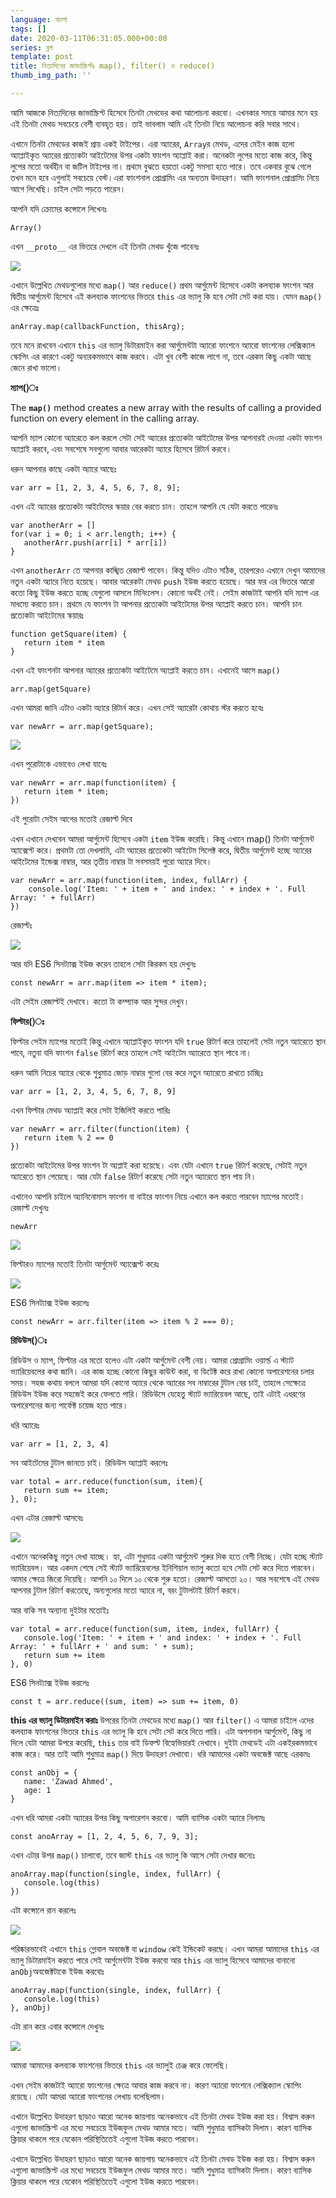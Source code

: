 ```yaml
---
language: বাংলা
tags: []
date: 2020-03-11T06:31:05.000+00:00
series: ব্লগ
template: post
title: নিত্যদিনের জাভাস্ক্রিপ্টঃ map(), filter() ও reduce()
thumb_img_path: ''

---
```

আমি আজকে নিত্যদিনের জাভাস্ক্রিপ্ট হিসেবে তিনটা মেথডের কথা আলোচনা করবো। এখনকার সময়ে আমার মনে হয় এই তিনটা মেথড সবচেয়ে বেশী ব্যবহৃত হয়। তাই ভাবলাম আমি এই তিনটা নিয়ে আলোচনা করি সবার সাথে।

এখানে তিনটা মেথডের কাজই প্রায় একই টাইপের। এরা অ্যারের, `Array`র মেথড, এদের মেইন কাজ হলো অ্যাপ্লাইকৃত অ্যারের প্রত্যেকটা আইটেমের উপর একটা ফাংশন অ্যাপ্লাই করা। অনেকটা লুপের মতো কাজ করে, কিন্তু লুপের মতো অর্থহীন বা জটিল টাইপের না। প্রথমে বুঝতে হয়তো একটু সমস্যা হতে পারে। তবে একবার বুঝে গেলে তখন মনে হবে এগুলাই সবচেয়ে বেস্ট।এরা ফাংশনাল প্রোগ্রামিং এর অন্যতম উদাহরণ। আমি ফাংশনাল প্রোগ্রামিং নিয়ে আগে লিখেছি। চাইল সেটা পড়তে পারেন।

আপনি যদি ক্রোমের কন্সোলে লিখেনঃ

    Array()

এখন `__proto__` এর ভিতরে দেখলে এই তিনটা মেথড খুঁজে পাবেনঃ

![](https://cdn-images-1.medium.com/max/800/1*g0kcDmZrfD2vjLFoOdU7sQ.jpeg)

এখানে উল্লেখিত মেথডগুলোর মধ্যে `map()` আর `reduce()` প্রথম আর্গুমেন্ট হিসেবে একটা কলব্যাক ফাংশন আর দ্বিতীয় আর্গুমেন্ট হিসেবে এই কলব্যাক ফাংশনের ভিতরে `this` এর ভ্যালু কি হবে সেটা সেট করা যায়। যেমন `map()` এর ক্ষেত্রেঃ

    anArray.map(callbackFunction, thisArg);

তবে মনে রাখবেন এখানে `this` এর ভ্যালু ডিটারমাইন করা আর্গুমেন্টটা অ্যারো ফাংশনে অ্যারো ফাংশনের লেক্সিক্যাল স্কোপিং এর কারণে একটু অন্যরকমভাবে কাজ করবে। এটা খুব বেশী কাজে লাগে না, তবে এরকম কিছু একটা আছে জেনে রাখা ভালো।

**ম্যাপ()ঃ**

The **`map()`** method creates a new array with the results of calling a provided function on every element in the calling array.

আপনি ম্যাপ কোনো অ্যারেতে কল করলে সেটা সেই অ্যারের প্রত্যেকটা আইটেমের উপর আপনারই দেওয়া একটা ফাংশন অ্যাপ্লাই করবে, এবং সবশেষে সবগুলো আবার আরেকটা অ্যারে হিসেবে রিটার্ন করবে।

ধরুন আপনার কাছে একটা অ্যারে আছেঃ

    var arr = [1, 2, 3, 4, 5, 6, 7, 8, 9];

এখন এই অ্যারের প্রত্যেকটা আইটেমের স্কয়ার বের করতে চান। তাহলে আপনি যে যেটা করতে পারেনঃ

    var anotherArr = []
    for(var i = 0; i < arr.length; i++) {
       anotherArr.push(arr[i] * arr[i])
    }

এখন `anotherArr` তে আপনার কাঙ্খিত রেজাল্ট পাবেন। কিন্তু যদিও এটাও সঠিক, তারপরেও এখানে দেখুন আমাদের নতুন একটা অ্যারে নিতে হয়েছে। আবার আরেকটা মেথড `push` ইউজ করতে হয়েছে। আর ফর এর ভিতরে আরো কতো কিছু ইউজ করতে হচ্ছে যেগুলো আসলে মিনিংলেস। কোনো অর্থই নেই। সেইম কাজটাই আপনি যদি ম্যাপ এর মাধম্যে করতে চান। প্রথমে যে ফাংশন টা আপনার প্রত্যেকটা আইটেমের উপর অ্যাপ্লাই করতে চান। আপনি চান প্রত্যেকটা আইটেমের স্কয়ারঃ

    function getSquare(item) {
       return item * item
    }

এখন এই ফাংশনটা আপনার অ্যারের প্রত্যেকটা আইটেমে অ্যাপ্লাই করতে চান। এখানেই আসে `map()`

    arr.map(getSquare)

এখন আমরা জানি এটাও একটা অ্যারে রিটার্ন করে। এখন সেই অ্যারেটা কোথায় স্টর করতে হবেঃ

    var newArr = arr.map(getSquare);

![](https://cdn-images-1.medium.com/max/800/1*0_RXsAh6AxWwl0OhgxSnGA.png)

এখন পুরোটাকে এভাবেও লেখা যাবেঃ

    var newArr = arr.map(function(item) {
       return item * item;
    })

এই পুরোটা সেইম আগের মতোই রেজাল্ট দিবে

এখন এখানে দেখবেন আমরা আর্গুমেন্ট হিসেবে একটা `item` ইউজ করেছি। কিন্তু এখানে map() তিনটা আর্গুমেন্ট অ্যাক্সেপ্ট করে। প্রথমটা তো দেখলামি, এটা অ্যারের প্রত্যেকটা আইটেম সিলেক্ট করে, দ্বিতীয় আর্গুমেন্ট হচ্ছে অ্যারের আইটেমের ইন্ডেক্স নাম্বার, আর তৃতীয় নাম্বার টা সবসময়ই পুরো অ্যারে দিবে।

    var newArr = arr.map(function(item, index, fullArr) {
        console.log('Item: ' + item + ' and index: ' + index + '. Full Array: ' + fullArr)
    })

রেজাল্টঃ

![](https://cdn-images-1.medium.com/max/800/1*OdADtk6_AWe_gIzOe_iJBQ.png)

আর যদি ES6 সিনট্যাক্স ইউজ করেন তাহলে সেটা কিরকম হয় দেখুনঃ

    const newArr = arr.map(item => item * item);

এটা সেইম রেজাল্টই দেখাবে। কতো টা কম্প্যাক আর সুন্দর দেখুন।

**ফিল্টার()ঃ**

ফিল্টার সেইম ম্যাপের মতোই কিন্তু এখানে অ্যাপ্লাইকৃত ফাংশন যদি `true` রিটার্ণ করে তাহলেই সেটা নতুন অ্যারেতে স্থান পাবে, নতুবা যদি ফাংশন `false` রিটার্ণ করে তাহলে সেই আইটেম অ্যারেতে স্থান পাবে না।

ধরুন আমি নিচের অ্যারে থেকে শুধুমাত্র জোড় নাম্বার গুলো বের করে নতুন অ্যারেতে রাখতে চাচ্ছিঃ

    var arr = [1, 2, 3, 4, 5, 6, 7, 8, 9]

এখন ফিল্টার মেথড অ্যাপ্লাই করে সেটা ইজিলিই করতে পারিঃ

    var newArr = arr.filter(function(item) {
       return item % 2 == 0
    })

প্রত্যেকটা আইটেমের উপর ফাংশন টা অ্যপ্লাই করা হয়েছে। এবং যেটা এখানে `true` রিটার্ণ করেছে, সেটাই নতুন অ্যারেতে স্থান পেয়েছে। আর যেটা `false` রিটার্ণ করেছে সেটা নতুন অ্যারেতে স্থান পায় নি।

এখানেও আপনি চাইলে অ্যানিনোমাস ফাংশন বা বাইরে ফাংশন নিয়ে এখানে কল করতে পারবেন ম্যাপের মতোই। রেজাল্ট দেখুনঃ

    newArr

![](https://cdn-images-1.medium.com/max/800/1*4I90yUfl7em9vV8CcnD4PA.png)

ফিল্টারও ম্যাপের মতোই তিনটা আর্গুমেন্ট অ্যাক্সেপ্ট করেঃ

![](https://cdn-images-1.medium.com/max/800/1*URueAnHvZ2Mgg8AjUtwxwg.png)

ES6 সিনট্যাক্স ইউজ করলেঃ

    const newArr = arr.filter(item => item % 2 === 0);

**রিডিউস()ঃ**

রিডিউস ও ম্যাপ, ফিল্টার এর মতো হলেও এটা একটা আর্গুমেন্ট বেশী নেয়। আমরা প্রোগ্রামিং ওয়ার্ল্ড এ স্ট্যাট ভ্যারিয়েবলের কথা জানি। এর কাজ হচ্ছে কোনো কিছুর কাউন্ট করা, বা ডিটেক্ট করে রাখা কোনো অপারেশনের চলার সময়। সহজ কথায় বললে আমরা যদি কোনো অ্যারে থেকে অ্যারের সব নাম্বারের টুটাল বের চাই, তাহলে সেক্ষেত্রে রিডিউস ইউজ করে সহজেই করে ফেলতে পারি। রিডিউসে যেহেতু স্ট্যাট ভ্যারিয়েবল আছে, তাই এটাই এধরণের অপারেশনের জন্য পার্ফেক্ট চয়েজ হতে পারে।

ধরি অ্যারেঃ

    var arr = [1, 2, 3, 4]

সব আইটেমের টুটাল জানতে চাই। রিডিউস অ্যাপ্লাই করলেঃ

    var total = arr.reduce(function(sum, item){
       return sum += item;
    }, 0);

এখন এটার রেজাল্ট আসবেঃ

![](https://cdn-images-1.medium.com/max/800/1*JjKxckPhFovaqgBS6zQvqg.png)

এখানে অনেককিছু নতুন দেখা যাচ্ছে। হ্যা, এটা শুধুমাত্র একটা আর্গুমেন্ট শুরুর দিক হতে বেশী নিচ্ছে। যেটা হচ্ছে স্ট্যাট ভ্যারিয়েবল। আর একদম শেষে সেই স্ট্যাট ভ্যারিয়েবলের ইনিশিয়াল ভ্যালু কতো হবে সেটা সেট করে দিতে পারবেন। আমার ক্ষেত্রে জিরো দিয়েছি। আপনি ১০ দিলে ১০ থেকে শুরু হতো। রেজাল্ট আসতো ২০। আর সবশেষে এই মেথড আপনার টুটাল রিটার্ণ করতেছে, অন্যগুলোর মতো অ্যারে না, বরং টুটালটাই রিটার্ণ করবে।

আর বাকি সব অন্যান্য দুইটার মতোইঃ

    var total = arr.reduce(function(sum, item, index, fullArr) {
       console.log('Item: ' + item + ' and index: ' + index + '. Full Array: ' + fullArr + ' and sum: ' + sum);
       return sum += item
    }, 0)

ES6 সিনট্যাক্স ইউজ করলেঃ

    const t = arr.reduce((sum, item) => sum += item, 0)

**this এর ভ্যালু ডিটারমাইন করাঃ** উপরের তিনটা মেথডের মধ্যে `map()` আর `filter()` এ আমরা চাইলে এদের কলব্যাক ফাংশনের ভিতরে `this` এর ভ্যালু কি হবে সেটা সেট করে দিতে পারি। এটা অপশনাল আর্গুমেন্ট, কিছু না দিলে যেটা আমরা উপরে করেছি, `this` তার বাই ডিফল্ট বিহ্যেভিয়ারই দেখাবে। দুইটা মেথডেই এটা একইরকমভাবে কাজ করে। আর তাই আমি শুধুমাত্র `map()` দিয়ে উদাহরণ দেখাবো। ধরি আমাদের একটা অবজেক্ট আছে এরকমঃ

    const anObj = {
       name: 'Zawad Ahmed',
       age: 1
    }

এখন ধরি আমরা একটা অ্যারের উপর কিছু অপারেশন করবো। আমি ব্যাসিক একটা অ্যারে নিলামঃ

    const anoArray = [1, 2, 4, 5, 6, 7, 9, 3];

এখন এটার উপর `map()` চালাবো, তবে জাস্ট `this` এর ভ্যালু কি আসে সেটা দেখার জন্যেঃ

    anoArray.map(function(single, index, fullArr) {
       console.log(this)
    })

এটা কন্সোলে রান করলেঃ

![](https://cdn-images-1.medium.com/max/880/1*eEv2ljCZ8qYhGfdArpN4wg.png)

পরিষ্কারভাবেই এখানে `this` গ্লোবাল অবজেক্ট বা `window` কেই ইন্ডিকেট করছে। এখন আমরা আমাদের `this` এর ভ্যালু ডিটারমাইন করতে পারে সেই আর্গুমেন্টটা ইউজ করবো আর `this` এর ভ্যালু হিসেবে আমাদের বানানো `anObj`অবজেক্টটাকে ইউজ করবোঃ

    anoArray.map(function(single, index, fullArr) {
       console.log(this)
    }, anObj)

এটা রান করে এবার কন্সোলে দেখুনঃ

![](https://cdn-images-1.medium.com/max/880/1*mfoubB4__Hn8INOT-k1yjg.png)

আমরা আমাদের কলব্যাক ফাংশনের ভিতরে `this` এর ভ্যালুই চেঞ্জ করে ফেলেছি।

এখন সেইম কাজটাই অ্যারো ফাংশনের ক্ষেত্রে আবার কাজ করবে না। কারণ অ্যারো ফাংশনে লেক্সিক্যাল স্কোপিং রয়েছে। যেটা আমরা অ্যারো ফাংশনের লেখায় বলেছিলাম।

এখানে উল্লেখিত উদাহরণ ছাড়াও আরো অনেক জায়গায় অনেকভাবে এই তিনটা মেথড ইউজ করা হয়। বিশ্বাস করুন এগুলো জাভাস্ক্রিপ্ট এর মধ্যে সবচেয়ে ইউজফুল মেথড আমার মতে। আমি শুধুমাত্র ব্যাসিকটা দিলাম। কারণ ব্যাসিক ক্লিয়ার থাকলে পরে যেকোন পরিস্থিতিতেই এগুলো ইউজ করতে পারবেন।

এখানে উল্লেখিত উদাহরণ ছাড়াও আরো অনেক জায়গায় অনেকভাবে এই তিনটা মেথড ইউজ করা হয়। বিশ্বাস করুন এগুলো জাভাস্ক্রিপ্ট এর মধ্যে সবচেয়ে ইউজফুল মেথড আমার মতে। আমি শুধুমাত্র ব্যাসিকটা দিলাম। কারণ ব্যাসিক ক্লিয়ার থাকলে পরে যেকোন পরিস্থিতিতেই এগুলো ইউজ করতে পারবেন।